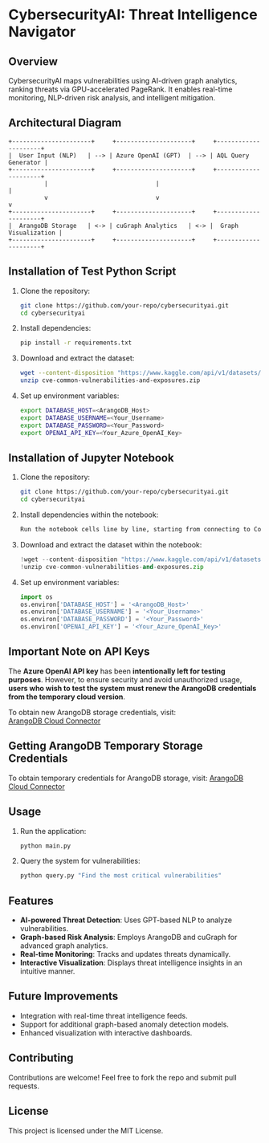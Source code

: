 # CybersecurityAI: Threat Intelligence Navigator

## Overview
CybersecurityAI maps vulnerabilities using AI-driven graph analytics, ranking threats via GPU-accelerated PageRank. It enables real-time monitoring, NLP-driven risk analysis, and intelligent mitigation.

## Architectural Diagram
```
+----------------------+     +---------------------+     +---------------------+
|  User Input (NLP)   | --> | Azure OpenAI (GPT)  | --> | AQL Query Generator |
+----------------------+     +---------------------+     +---------------------+
          |                              |                             |
          v                              v                             v
+----------------------+     +---------------------+     +---------------------+
|  ArangoDB Storage   | <-> | cuGraph Analytics   | <-> |  Graph Visualization |
+----------------------+     +---------------------+     +---------------------+
```
## Installation of Test Python Script
1. Clone the repository:
   ```sh
   git clone https://github.com/your-repo/cybersecurityai.git
   cd cybersecurityai
   ```
2. Install dependencies:
   ```sh
   pip install -r requirements.txt
   ```
3. Download and extract the dataset:
   ```sh
   wget --content-disposition "https://www.kaggle.com/api/v1/datasets/download/andrewkronser/cve-common-vulnerabilities-and-exposures"
   unzip cve-common-vulnerabilities-and-exposures.zip
   ```
4. Set up environment variables:
   ```sh
   export DATABASE_HOST=<ArangoDB_Host>
   export DATABASE_USERNAME=<Your_Username>
   export DATABASE_PASSWORD=<Your_Password>
   export OPENAI_API_KEY=<Your_Azure_OpenAI_Key>
   ```

## Installation of Jupyter Notebook
1. Clone the repository:
   ```sh
   git clone https://github.com/your-repo/cybersecurityai.git
   cd cybersecurityai
   ```
2. Install dependencies within the notebook:
   ```sh
   Run the notebook cells line by line, starting from connecting to Colab and then using `!pip install` to install dependencies.
   ```
3. Download and extract the dataset within the notebook:
   ```python
   !wget --content-disposition "https://www.kaggle.com/api/v1/datasets/download/andrewkronser/cve-common-vulnerabilities-and-exposures"
   !unzip cve-common-vulnerabilities-and-exposures.zip
   ```
4. Set up environment variables:
   ```python
   import os
   os.environ['DATABASE_HOST'] = '<ArangoDB_Host>'
   os.environ['DATABASE_USERNAME'] = '<Your_Username>'
   os.environ['DATABASE_PASSWORD'] = '<Your_Password>'
   os.environ['OPENAI_API_KEY'] = '<Your_Azure_OpenAI_Key>'
   ```

## Important Note on API Keys
The **Azure OpenAI API key** has been **intentionally left for testing purposes**. However, to ensure security and avoid unauthorized usage, **users who wish to test the system must renew the ArangoDB credentials from the temporary cloud version**.

To obtain new ArangoDB storage credentials, visit:  
[ArangoDB Cloud Connector](https://github.com/arangodb/adb-cloud-connector?tab=readme-ov-file#arangodb-cloud-connector)

## Getting ArangoDB Temporary Storage Credentials
To obtain temporary credentials for ArangoDB storage, visit:
[ArangoDB Cloud Connector](https://github.com/arangodb/adb-cloud-connector?tab=readme-ov-file#arangodb-cloud-connector)

## Usage
1. Run the application:
   ```sh
   python main.py
   ```
2. Query the system for vulnerabilities:
   ```sh
   python query.py "Find the most critical vulnerabilities"
   ```

## Features
- **AI-powered Threat Detection**: Uses GPT-based NLP to analyze vulnerabilities.
- **Graph-based Risk Analysis**: Employs ArangoDB and cuGraph for advanced graph analytics.
- **Real-time Monitoring**: Tracks and updates threats dynamically.
- **Interactive Visualization**: Displays threat intelligence insights in an intuitive manner.

## Future Improvements
- Integration with real-time threat intelligence feeds.
- Support for additional graph-based anomaly detection models.
- Enhanced visualization with interactive dashboards.

## Contributing
Contributions are welcome! Feel free to fork the repo and submit pull requests.

## License
This project is licensed under the MIT License.

